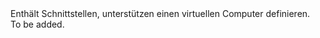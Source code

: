 <Namespace Name="Microsoft.Azure.Management.Compute.Fluent.VirtualMachine.Definition">
  <Docs>
    <summary>Enthält Schnittstellen, unterstützen einen virtuellen Computer definieren.</summary> 
    <remarks>To be added.</remarks>
  </Docs>
</Namespace>
